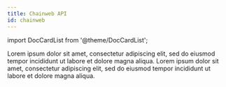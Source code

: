 ```yaml
---
title: Chainweb API
id: chainweb
---
```


import DocCardList from '@theme/DocCardList';

<head>
  <title>API: Chainweb</title>
  <meta name="description" content="Lorem ipsum dolor sit amet, consectetur adipiscing elit, sed do eiusmod tempor incididunt ut labore et dolore magna aliqua." />
</head>


Lorem ipsum dolor sit amet, consectetur adipiscing elit, sed do eiusmod tempor incididunt ut labore et dolore magna aliqua. Lorem ipsum dolor sit amet, consectetur adipiscing elit, sed do eiusmod tempor incididunt ut labore et dolore magna aliqua.

<DocCardList className="doccards-list" />